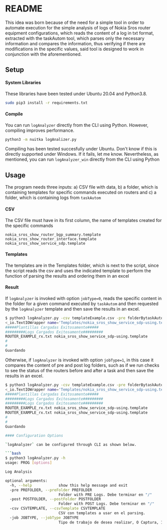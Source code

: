 # README #

This idea was born because of the need for a simple tool in order to automate execution for the simple analysis of logs of Nokia Sros router equipment configurations, which reads the content of a log in txt format, extracted with the taskAutom tool, which parses only the necessary information and compares the information, thus verifying if there are modifications in the specific values, said tool is designed to work in conjunction with the aforementioned.

## Setup ##

#### System Libraries
These libraries have been tested under Ubuntu 20.04 and Python3.8.

```bash
sudo pip3 install -r requirements.txt
```

#### Compile
You can run `logAnalyzer` directly from the CLI using Python. However, compiling improves performance.

```bash
python3 -m nuitka logAnalizer.py
```
Compiling has been tested succesfully under Ubuntu. Don't know if this is directly supported under Windows. If it fails, let me know. Nevertheless, as mentioned, you can run `logAnalyzer_win` directly from the CLI using Python

## Usage ##

The program needs three inputs: a) CSV file with data, b) a folder, which is containing templates for specific commands executed on routers and c) a folder, which is containing logs from `taskAutom`

#### CSV

The CSV file must have in its first column, the name of templates created for the specific commands

```csv
nokia_sros_show_router_bgp_summary.template
nokia_sros_show_router_interface.template
nokia_sros_show_service_sdp.template
```

#### Templates

The templates are in the Templates folder, which is next to the script, since the script reads the csv and uses the indicated template to perform the function of parsing the results and ordering them in an excel

#### Result

If `logAnalyzer` is invoked with option `jobType=0`, reads the specific content in the folder for a given command executed by `taskAutom` and then requested by the `logAnalyzer` template and then save the results in an excel.

```bash
$ python3 logAnalyzer.py -csv templateExample.csv -pre folderBytaskAutom/ -job 0
<_io.TextIOWrapper name='Templates/nokia_sros_show_service_sdp-using.template' mode='r' encoding='UTF-8'>
#####Plantillas Cargadas Exitosamente#####
#########Logs Cargados Exitosamente#########
ROUTER_EXAMPLE_rx.txt nokia_sros_show_service_sdp-using.template
#
#
Guardando

```

Otherwise, if `logAnalyzer` is invoked with option `jobType=1`, in this case it compares the content of pre and post log folders, such as if we run checks to see the status of the routers before and after a task and then save the results in an excel.

```bash
$ python3 logAnalyzer.py -csv templateExample.csv -pre folderBytaskAutomBefore/ -post folderBytaskAutomAfter/ -job 1
<_io.TextIOWrapper name='Templates/nokia_sros_show_service_sdp-using.template' mode='r' encoding='UTF-8'>
#####Plantillas Cargadas Exitosamente#####
#########Logs Cargados Exitosamente#########
#########Logs Cargados Exitosamente#########
ROUTER_EXAMPLE_rx.txt nokia_sros_show_service_sdp-using.template
ROUTER_EXAMPLE_rx.txt nokia_sros_show_service_sdp-using.template
#
#
Guardando

#### Configuration Options

`logAnalyzer` can be configured through CLI as shown below.

```bash
$ python3 logAnalyzer.py -h
usage: PROG [options]

Log Analysis

optional arguments:
  -h, --help            show this help message and exit
  -pre PREFOLDER, --preFolder PREFOLDER
                        Folder with PRE Logs. Debe terminar en "/"
  -post POSTFOLDER, --postFolder POSTFOLDER
                        Folder with POST Logs. Debe terminar en "/"
  -csv CSVTEMPLATE, --csvTemplate CSVTEMPLATE
                        CSV con templates a usar en el parsing.
  -job JOBTYPE, --jobType JOBTYPE
                        Tipo de trabajo de desea realizar, O Captura, 1 Ventana

```
